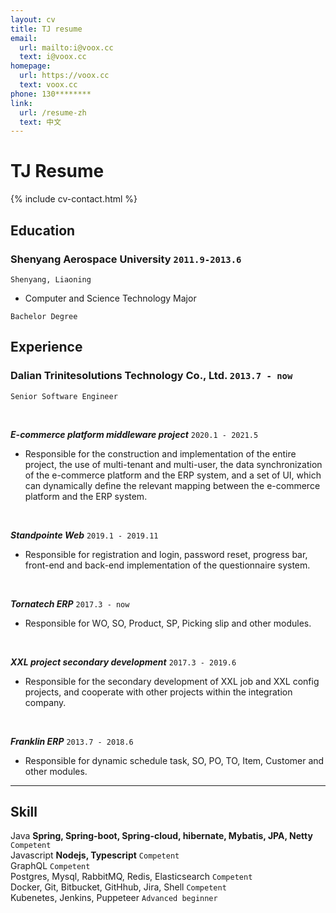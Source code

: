 ```yaml
---
layout: cv
title: TJ resume
email:
  url: mailto:i@voox.cc
  text: i@voox.cc
homepage:
  url: https://voox.cc
  text: voox.cc
phone: 130********  
link:
  url: /resume-zh
  text: 中文
---
```


# TJ **Resume**

<!--
include contact information from the front matter
Supported arguments:
    - homepage: url, text
    - phone
    - email
-->

{% include cv-contact.html %}

## Education

### **Shenyang Aerospace University** `2011.9-2013.6`

```
Shenyang, Liaoning
```

- Computer and Science Technology Major
```
Bachelor Degree
```
 
## Experience

### **Dalian Trinitesolutions Technology Co., Ltd.** `2013.7 - now`
```
Senior Software Engineer
```

<br/>

_**E-commerce platform middleware project**_ `2020.1 - 2021.5`

- Responsible for the construction and implementation of the entire project, the use of multi-tenant and multi-user, the data synchronization of the e-commerce platform and the ERP system, and a set of UI, which can dynamically define the relevant mapping between the e-commerce platform and the ERP system.

<br/>

_**Standpointe Web**_ `2019.1 - 2019.11`

- Responsible for registration and login, password reset, progress bar, front-end and back-end implementation of the questionnaire system.

<br/>

_**Tornatech ERP**_ `2017.3 - now `

- Responsible for WO, SO, Product, SP, Picking slip and other modules.

<br/>

_**XXL project secondary development**_  `2017.3 - 2019.6`
- Responsible for the secondary development of XXL job and XXL config projects, and cooperate with other projects within the integration company.

<br/>

_**Franklin ERP**_  `2013.7 - 2018.6`

- Responsible for dynamic schedule task, SO, PO, TO, Item, Customer and other modules.





---

## Skill

Java  **Spring, Spring-boot, Spring-cloud, hibernate, Mybatis, JPA, Netty**  `Competent` <br>
Javascript  **Nodejs, Typescript**  `Competent` <br>
GraphQL `Competent` <br>
Postgres, Mysql, RabbitMQ, Redis, Elasticsearch `Competent` <br>
Docker, Git, Bitbucket, GitHhub, Jira, Shell `Competent` <br>
Kubenetes, Jenkins, Puppeteer `Advanced beginner` <br>

<!-- ### Footer

Last updated: May 2013 -->


<!-- ### Footer

Last updated: May 2013 -->
